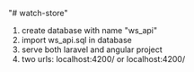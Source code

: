 "# watch-store" 
1. create database with name "ws_api"
2. import ws_api.sql in database
3. serve both laravel and angular project
4. two urls: localhost:4200/ or localhost:4200/
